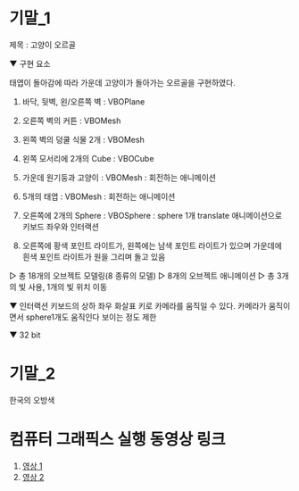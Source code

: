 # 기말_1
제목 : 고양이 오르골

▼ 구현 요소

태엽이 돌아감에 따라 가운데 고양이가 돌아가는 오르골을 구현하였다.

1. 바닥, 뒷벽, 왼/오른쪽 벽      : VBOPlane
2. 오른쪽 벽의 커튼               : VBOMesh
3. 왼쪽 벽의 덩쿨 식물 2개      : VBOMesh
4. 왼쪽 모서리에 2개의 Cube   : VBOCube 
5. 가운데 원기둥과 고양이       : VBOMesh	: 회전하는 애니메이션
6. 5개의 태엽		   : VBOMesh	: 회전하는 애니메이션
7. 오른쪽에 2개의 Sphere 	   : VBOSphere      : sphere 1개 translate 애니메이션으로 
						키보드 좌우와 인터랙션

8. 오른쪽에 황색 포인트 라이트가, 왼쪽에는 남색 포인트 라이트가 있으며 
	가운데에 흰색 포인트 라이트가 원을 그리며 돌고 있음

▷ 총 18개의 오브젝트 모델링(8 종류의 모델)
▷ 8개의 오브젝트 애니메이션
▷ 총 3개의 빛 사용, 1개의 빛 위치 이동

▼ 인터랙션
	키보드의 상하 좌우 화살표 키로 카메라를 움직일 수 있다.
카메라가 움직이면서 sphere1개도 움직인다
	보이는 정도 제한


▼ 32 bit

# 기말_2
한국의 오방색


# 컴퓨터 그래픽스 실행 동영상 링크
1. [영상 1](https://youtu.be/YUUqQXntm94)
2. [영상 2](https://youtu.be/darumC5s4wQ)